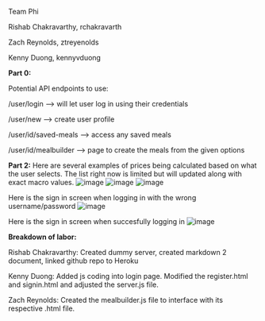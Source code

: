 Team Phi

Rishab Chakravarthy, rchakravarth

Zach Reynolds, ztreyenolds

Kenny Duong, kennyvduong

**Part 0:**

Potential API endpoints to use:

/user/login --> will let user log in using their credentials

/user/new --> create user profile 

/user/id/saved-meals --> access any saved meals

/user/id/mealbuilder --> page to create the meals from the given options

**Part 2:**
Here are several examples of prices being calculated based on what the user selects. The list right now is limited but will 
updated along with exact macro values.
![image](https://user-images.githubusercontent.com/60271599/140627615-9b37c957-7ddc-4883-be51-088f552edfc1.png)
![image](https://user-images.githubusercontent.com/60271599/140628601-da3ae609-e339-4f9a-a2f2-d528aadc3580.png)
![image](https://user-images.githubusercontent.com/60271599/140628518-db9dd630-56c7-471a-8e68-a7d0649e210f.png)

Here is the sign in screen when logging in with the wrong username/password
![image](https://user-images.githubusercontent.com/60271599/140628731-56805873-929a-4e4f-89f4-66cb6bd1ec10.png)

Here is the sign in screen when succesfully logging in
![image](https://user-images.githubusercontent.com/60271599/140628821-4373dcb8-9fa1-4fa3-bc0c-367ca1557679.png)


**Breakdown of labor:**

Rishab Chakravarthy: Created dummy server, created markdown 2 document, linked github repo to Heroku

Kenny Duong: Added js coding into login page.  Modified the register.html and signin.html and adjusted the server.js file.

Zach Reynolds: Created the mealbuilder.js file to interface with its respective .html file.
